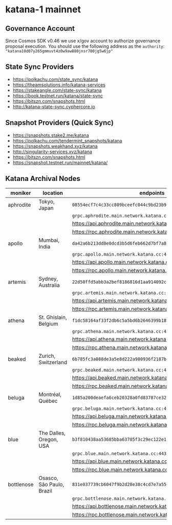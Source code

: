 <!-- markdownlint-disable MD034 -->
<!-- markdownlint-disable MD013 -->
<!-- markdown-link-check-disable -->

# katana-1 mainnet

## Governance Account

Since Cosmos SDK v0.46 we use x/gov account to authorize governance proposal execution.
You should use the following address as the `authority`: `"katana10d07y265gmmuvt4z0w9aw880jnsr700jg5w6jp"`

## State Sync Providers

- https://polkachu.com/state_sync/katana
- https://theamsolutions.info/katana-services
- https://stakeangle.com/state-sync/katana
- https://book.testnet.run/katana/state-sync
- https://bitszn.com/snapshots.html
- http://katana-state-sync.cyphercore.io

## Snapshot Providers (Quick Sync)

- https://snapshots.stake2.me/katana
- https://polkachu.com/tendermint_snapshots/katana
- https://snapshots.weakhand.xyz/katana
- http://singularity-services.xyz/katana
- https://bitszn.com/snapshots.html
- https://snapshot.testnet.run/mainnet/katana/

## Katana Archival Nodes

| moniker    | location                  | endpoints                                                       |
| ---------- | ------------------------- | --------------------------------------------------------------- |
| aphrodite  | Tokyo, Japan              | `08554ecf7c4c33cc809bceefc044c9bd23b933bd@34.146.11.20:26656`   |
|            |                           | `grpc.aphrodite.main.network.katana.cc:443`                       |
|            |                           | https://api.aphrodite.main.network.katana.cc                      |
|            |                           | https://rpc.aphrodite.main.network.katana.cc                      |
| apollo     | Mumbai, India             | `da42a6b213dd0e0dcd3b5d6feb662d7bf7a8cee6@34.93.115.217:26656`  |
|            |                           | `grpc.apollo.main.network.katana.cc:443`                          |
|            |                           | https://api.apollo.main.network.katana.cc                         |
|            |                           | https://rpc.apollo.main.network.katana.cc                         |
| artemis    | Sydney, Australia         | `22d50ffd5abb3a2bef8186816d1aa914092c5ecf@35.189.2.114:26656`   |
|            |                           | `grpc.artemis.main.network.katana.cc:443`                         |
|            |                           | https://api.artemis.main.network.katana.cc                        |
|            |                           | https://rpc.artemis.main.network.katana.cc                        |
| athena     | St. Ghislain, Belgium     | `f1dc58164af33f2db6c5a5bd6b2646399b18bbb4@35.187.48.177:26656`  |
|            |                           | `grpc.athena.main.network.katana.cc:443`                          |
|            |                           | https://api.athena.main.network.katana.cc                         |
|            |                           | https://rpc.athena.main.network.katana.cc                         |
| beaked     | Zurich, Switzerland       | `6b785fc3a088de3a5e8d222a980936f2187b8c56@34.65.213.164:26656`  |
|            |                           | `grpc.beaked.main.network.katana.cc:443`                          |
|            |                           | https://api.beaked.main.network.katana.cc                         |
|            |                           | https://rpc.beaked.main.network.katana.cc                         |
| beluga     | Montréal, Québec          | `1d85a200deaefa6ceb20328a0fd83787ce329aa6@34.152.15.182:26656`  |
|            |                           | `grpc.beluga.main.network.katana.cc:443`                          |
|            |                           | https://api.beluga.main.network.katana.cc                         |
|            |                           | https://rpc.beluga.main.network.katana.cc                         |
| blue       | The Dalles, Oregon, USA   | `b3f810438aa53685bba63705f3c29ec122e1e40c@34.127.76.180:26656`  |
|            |                           | `grpc.blue.main.network.katana.cc:443`                            |
|            |                           | https://api.blue.main.network.katana.cc                           |
|            |                           | https://rpc.blue.main.network.katana.cc                           |
| bottlenose | Osasco, São Paulo, Brazil | `831e037739cb6047f9b2d28e38c4cd7e7a550d04@35.199.126.245:26656` |
|            |                           | `grpc.bottlenose.main.network.katana.cc:443`                      |
|            |                           | https://api.bottlenose.main.network.katana.cc                     |
|            |                           | https://rpc.bottlenose.main.network.katana.cc                     |
